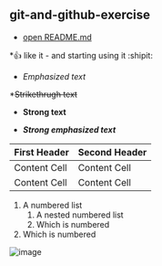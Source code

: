 ## git-and-github-exercise

* [open README.md](https://github.com/gebre8485/git-and-github-excercise/edit/master/README.md)

*:+1: like it - and starting using it :shipit:

* *Emphasized text*

*~~Strikethrugh text~~

* **Strong text**

* ***Strong emphasized text***

First Header  | Second Header
------------- | -------------
Content Cell  | Content Cell
Content Cell  | Content Cell

1. A numbered list
    1. A nested numbered list
    2. Which is numbered
2. Which is numbered

![image](https://image.shutterstock.com/z/stock-photo-butterfly-in-the-grass-on-a-meadow-at-night-in-the-shining-moonlight-on-nature-in-blue-and-purple-1111729556.jpg)
